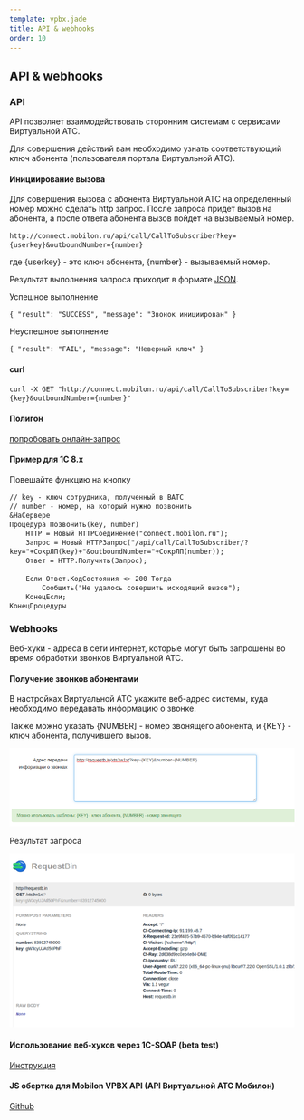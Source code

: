 ```yaml
--- 
template: vpbx.jade
title: API & webhooks
order: 10
---
```


## API & webhooks

### API 

API позволяет взаимодействовать сторонним системам с сервисами Виртуальной АТС. 

Для совершения действий вам необходимо узнать соответствующий ключ абонента (пользователя портала Виртуальной АТС). 

#### Инициирование вызова

Для совершения вызова с абонента Виртуальной АТС на определенный номер можно сделать http запрос. После запроса придет вызов на абонента, а после ответа абонента вызов пойдет на вызываемый номер.


`````
http://connect.mobilon.ru/api/call/CallToSubscriber?key={userkey}&outboundNumber={number}

`````
где {userkey} - это ключ абонента, {number} - вызываемый номер.

Результат выполнения запроса приходит в формате [JSON](http://ru.wikipedia.org/wiki/JSON). 

Успешное выполнение
`````
{ "result": "SUCCESS", "message": "Звонок инициирован" }
`````

Неуспешное выполнение
`````
{ "result": "FAIL", "message": "Неверный ключ" }

`````

#### curl

`````
curl -X GET "http://connect.mobilon.ru/api/call/CallToSubscriber?key={key}&outboundNumber={number}"

`````

#### Полигон

[попробовать онлайн-запрос](https://antirek.github.io/mobilon-demo)

#### Пример для 1С 8.х

Повешайте функцию на кнопку

`````
// key - ключ сотрудника, полученный в ВАТС
// number - номер, на который нужно позвонить
&НаСервере
Процедура Позвонить(key, number)
    НТТР = Новый HTTPСоединение("connect.mobilon.ru");
    Запрос = Новый HTTPЗапрос("/api/call/CallToSubscriber/?key="+СокрЛП(key)+"&outboundNumber="+СокрЛП(number));
    Ответ = НТТР.Получить(Запрос);

    Если Ответ.КодСостояния <> 200 Тогда
        Сообщить("Не удалось совершить исходящий вызов");
    КонецЕсли;
КонецПроцедуры

`````


### Webhooks 

Веб-хуки - адреса в сети интернет, которые могут быть запрошены во время обработки звонков Виртуальной АТС.


#### Получение звонков абонентами

В настройках Виртуальной АТС укажите веб-адрес системы, куда необходимо передавать информацию о звонке.

Также можно указать {NUMBER] - номер звонящего абонента, и {KEY} - ключ абонента, получившего вызов.

![](images/webhooks_1.png)

Результат запроса

![](images/webhooks_2.png)



#### Использование веб-хуков через 1С-SOAP (beta test)

[Инструкция](attachments/MobilonVATS-1C-integration.pdf)



#### JS обертка для Mobilon VPBX API (API Виртуальной АТС Мобилон)

[Github](https://github.com/antirek/mobilon-vpbx-api.js)